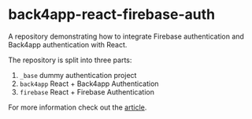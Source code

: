 # back4app-react-firebase-auth

A repository demonstrating how to integrate Firebase authentication and Back4app authentication with React.

The repository is split into three parts:

1. `_base` dummy authentication project
2. `back4app` React + Back4app Authentication
2. `firebase` React + Firebase Authentication

For more information check out the [article](#).

